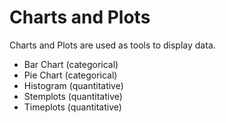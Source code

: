 # Charts and Plots

Charts and Plots are used as tools to display data.

* Bar Chart (categorical)
* Pie Chart (categorical)
* Histogram (quantitative)
* Stemplots (quantitative)
* Timeplots  (quantitative)

